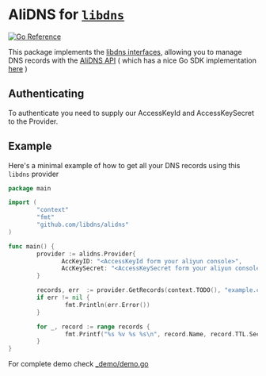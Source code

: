 AliDNS for [`libdns`](https://github.com/libdns/libdns)
=======================
[![Go Reference](https://pkg.go.dev/badge/test.svg)](https://pkg.go.dev/github.com/libdns/alidns)

This package implements the [libdns interfaces](https://github.com/libdns/libdns), allowing you to manage DNS records with the [AliDNS API](https://api.aliyun.com/document/Alidns/2015-01-09/overview) ( which has a nice Go SDK implementation [here](https://github.com/aliyun/alibaba-cloud-sdk-go) )

## Authenticating

To authenticate you need to supply our AccessKeyId and AccessKeySecret to the Provider.

## Example

Here's a minimal example of how to get all your DNS records using this `libdns` provider

```go
package main

import (
        "context"
        "fmt"
        "github.com/libdns/alidns"
)

func main() {
        provider := alidns.Provider{
               AccKeyID: "<AccessKeyId form your aliyun console>",
               AccKeySecret: "<AccessKeySecret form your aliyun console>",
        }

        records, err  := provider.GetRecords(context.TODO(), "example.com")
        if err != nil {
                fmt.Println(err.Error())
        }

        for _, record := range records {
                fmt.Printf("%s %v %s %s\n", record.Name, record.TTL.Seconds(), record.Type, record.Value)
        }
}
```
For complete demo check [_demo/demo.go](_demo/demo.go)
